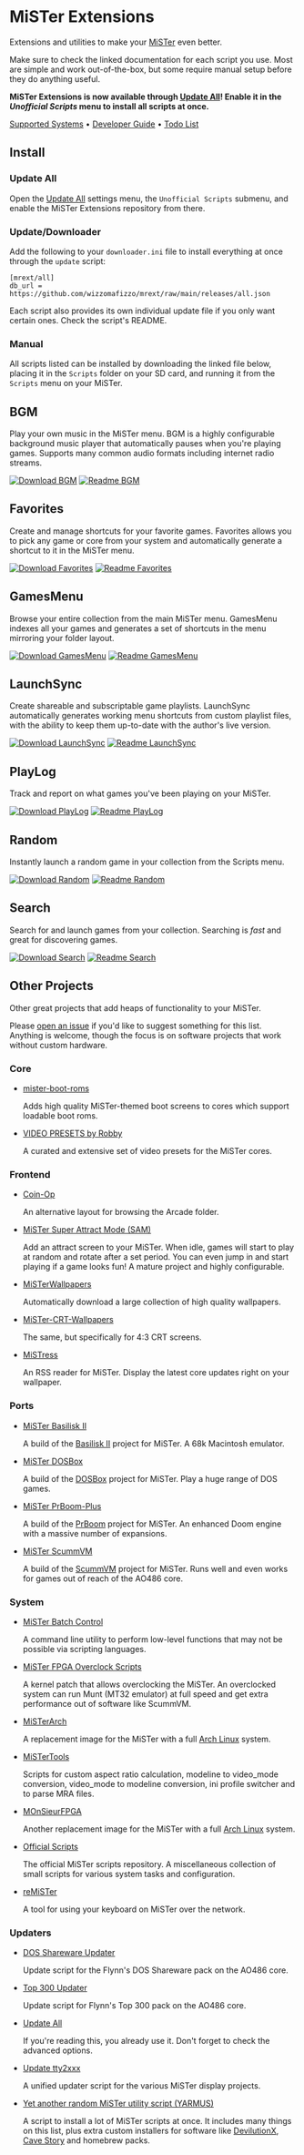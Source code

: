 # MiSTer Extensions

Extensions and utilities to make your [MiSTer](https://github.com/MiSTer-devel/Main_MiSTer/wiki) even better.

Make sure to check the linked documentation for each script you use. Most are simple and work out-of-the-box, but some require manual setup before they do anything useful.

**MiSTer Extensions is now available through [Update All](https://github.com/theypsilon/Update_All_MiSTer)! Enable it in the *Unofficial Scripts* menu to install all scripts at once.**

[Supported Systems](docs/systems.md) • [Developer Guide](docs/dev.md) • [Todo List](docs/todo.md)

## Install

### Update All

Open the [Update All](https://github.com/theypsilon/Update_All_MiSTer) settings menu, the `Unofficial Scripts` submenu, and enable the MiSTer Extensions repository from there.

### Update/Downloader

Add the following to your `downloader.ini` file to install everything at once through the `update` script:

```
[mrext/all]
db_url = https://github.com/wizzomafizzo/mrext/raw/main/releases/all.json
```

Each script also provides its own individual update file if you only want certain ones. Check the script's README.

### Manual

All scripts listed can be installed by downloading the linked file below, placing it in the `Scripts` folder on your SD card, and running it from the `Scripts` menu on your MiSTer.

## BGM
Play your own music in the MiSTer menu. BGM is a highly configurable background music player that automatically pauses when you're playing games. Supports many common audio formats including internet radio streams.

[![Download BGM](docs/images/download.png "Download BGM")](https://github.com/wizzomafizzo/MiSTer_BGM/raw/main/bgm.sh)
[![Readme BGM](docs/images/readme.png "Readme BGM")](https://github.com/wizzomafizzo/MiSTer_BGM)

## Favorites
Create and manage shortcuts for your favorite games. Favorites allows you to pick any game or core from your system and automatically generate a shortcut to it in the MiSTer menu.

[![Download Favorites](docs/images/download.png "Download Favorites")](https://github.com/wizzomafizzo/MiSTer_Favorites/raw/main/favorites.sh)
[![Readme Favorites](docs/images/readme.png "Readme Favorites")](https://github.com/wizzomafizzo/MiSTer_Favorites)

## GamesMenu
Browse your entire collection from the main MiSTer menu. GamesMenu indexes all your games and generates a set of shortcuts in the menu mirroring your folder layout.

[![Download GamesMenu](docs/images/download.png "Download GamesMenu")](https://github.com/wizzomafizzo/MiSTer_GamesMenu/raw/main/games_menu.sh)
[![Readme GamesMenu](docs/images/readme.png "Readme GamesMenu")](https://github.com/wizzomafizzo/MiSTer_GamesMenu)

## LaunchSync
Create shareable and subscriptable game playlists. LaunchSync automatically generates working menu shortcuts from custom playlist files, with the ability to keep them up-to-date with the author's live version.

[![Download LaunchSync](docs/images/download.png "Download LaunchSync")](https://github.com/wizzomafizzo/mrext/raw/main/releases/launchsync/launchsync.sh)
[![Readme LaunchSync](docs/images/readme.png "Readme LaunchSync")](https://github.com/wizzomafizzo/mrext/tree/main/docs/launchsync.md)

## PlayLog
Track and report on what games you've been playing on your MiSTer.

[![Download PlayLog](docs/images/download.png "Download PlayLog")](https://github.com/wizzomafizzo/mrext/raw/main/releases/playlog/playlog.sh)
[![Readme PlayLog](docs/images/readme.png "Readme PlayLog")](https://github.com/wizzomafizzo/mrext/tree/main/docs/playlog.md)

## Random
Instantly launch a random game in your collection from the Scripts menu.

[![Download Random](docs/images/download.png "Download Random")](https://github.com/wizzomafizzo/mrext/raw/main/releases/random/random.sh)
[![Readme Random](docs/images/readme.png "Readme Random")](https://github.com/wizzomafizzo/mrext/tree/main/docs/random.md)

## Search
Search for and launch games from your collection. Searching is *fast* and great for discovering games.

[![Download Search](docs/images/download.png "Download Search")](https://github.com/wizzomafizzo/mrext/raw/main/releases/search/search.sh)
[![Readme Search](docs/images/readme.png "Readme Search")](https://github.com/wizzomafizzo/mrext/tree/main/docs/search.md)

## Other Projects

Other great projects that add heaps of functionality to your MiSTer.

Please [open an issue](https://github.com/wizzomafizzo/mrext/issues/new) if you'd like to suggest something for this list. Anything is welcome, though the focus is on software projects that work without custom hardware.

### Core

- [mister-boot-roms](https://github.com/uberyoji/mister-boot-roms)

  Adds high quality MiSTer-themed boot screens to cores which support loadable boot roms.

- [VIDEO PRESETS by Robby](https://github.com/RGarciaLago/VIDEO_PRESETS_by_Robby)

  A curated and extensive set of video presets for the MiSTer cores.

### Frontend

- [Coin-Op](https://github.com/funkycochise/Coin-Op)

  An alternative layout for browsing the Arcade folder.

- [MiSTer Super Attract Mode (SAM)](https://github.com/mrchrisster/MiSTer_SAM)

  Add an attract screen to your MiSTer. When idle, games will start to play at random and rotate after a set period. You can even jump in and start playing if a game looks fun! A mature project and highly configurable.

- [MiSTerWallpapers](https://github.com/RetroDriven/MiSTerWallpapers)

  Automatically download a large collection of high quality wallpapers.

- [MiSTer-CRT-Wallpapers](https://github.com/RetroDriven/MiSTer-CRT-Wallpapers)

  The same, but specifically for 4:3 CRT screens.

- [MiSTress](https://github.com/sigboe/MiSTress)

  An RSS reader for MiSTer. Display the latest core updates right on your wallpaper.

### Ports

- [MiSTer Basilisk II](https://github.com/bbond007/MiSTer_BasiliskII)

  A build of the [Basilisk II](https://basilisk.cebix.net/) project for MiSTer. A 68k Macintosh emulator.

- [MiSTer DOSBox](https://github.com/bbond007/MiSTer_DOSBox)

  A build of the [DOSBox](https://www.dosbox.com/) project for MiSTer. Play a huge range of DOS games.

- [MiSTer PrBoom-Plus](https://github.com/bbond007/MiSTer_PrBoom-Plus)

  A build of the [PrBoom](http://prboom.sourceforge.net/) project for MiSTer. An enhanced Doom engine with a massive number of expansions.

- [MiSTer ScummVM](https://github.com/bbond007/MiSTer_ScummVM)

  A build of the [ScummVM](https://www.scummvm.org/) project for MiSTer. Runs well and even works for games out of reach of the AO486 core.

### System

- [MiSTer Batch Control](https://github.com/pocomane/MiSTer_Batch_Control)

  A command line utility to perform low-level functions that may not be possible via scripting languages.

- [MiSTer FPGA Overclock Scripts](https://github.com/coolbho3k/MiSTer-Overclock-Scripts)

  A kernel patch that allows overclocking the MiSTer. An overclocked system can run Munt (MT32 emulator) at full speed and get extra performance out of software like ScummVM.

- [MiSTerArch](https://github.com/MiSTerArch/PKGBUILDs)

  A replacement image for the MiSTer with a full [Arch Linux](https://archlinux.org/) system.

- [MiSTerTools](https://github.com/morfeus77/MiSTerTools/)

  Scripts for custom aspect ratio calculation, modeline to video_mode conversion, video_mode to modeline conversion, ini profile switcher and to parse MRA files.

- [MOnSieurFPGA](https://github.com/MOnSieurFPGA/MOnSieurFPGA-SD_Image_Builds)

  Another replacement image for the MiSTer with a full [Arch Linux](https://archlinux.org/) system.

- [Official Scripts](https://github.com/MiSTer-devel/Scripts_MiSTer)

  The official MiSTer scripts repository. A miscellaneous collection of small scripts for various system tasks and configuration.

- [reMiSTer](https://github.com/sigboe/reMiSTer)

  A tool for using your keyboard on MiSTer over the network.

### Updaters

- [DOS Shareware Updater](https://github.com/flynnsbit/DOS_Shareware_MyMenu)

  Update script for the Flynn's DOS Shareware pack on the AO486 core.

- [Top 300 Updater](https://github.com/flynnsbit/Top300_updates)

  Update script for Flynn's Top 300 pack on the AO486 core.

- [Update All](https://github.com/theypsilon/Update_All_MiSTer)
  
  If you're reading this, you already use it. Don't forget to check the advanced options.

- [Update tty2xxx](https://github.com/ojaksch/MiSTer_update_tty2xxx)

  A unified updater script for the various MiSTer display projects.

- [Yet another random MiSTer utility script (YARMUS)](https://github.com/jayp76/MiSTer_get_optional_installers)

  A script to install a lot of MiSTer scripts at once. It includes many things on this list, plus extra custom installers for software like [DevilutionX](https://github.com/diasurgical/devilutionX), [Cave Story](https://nxengine.sourceforge.io/) and homebrew packs.
